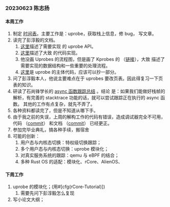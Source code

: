### 20230623 陈志扬

#### 本周工作

1. 制定 [时间表](https://shimo.im/docs/e1AzdDXvZBC6l6qW)。主要工作是：uprobe，获取栈上信息，修 bug，
   写文章。
2. 读完了彭淳毅的文档。
   1. [这里](https://github.com/hm1229/rCore-ebpf/blob/master/docs/sys_impl/probes.md)描述了需要实现
      的 uprobe API。
   2. [这里](https://github.com/hm1229/rCore-ebpf/blob/master/docs/sys_design/uprobes.md)描述了大致
      的代码实现。
   3. 他没画 Uprobes 的流程图，但是画了 Kprobes 的
      （[链接](https://github.com/hm1229/rCore-ebpf/blob/master/docs/sys_design/kprobes.md)），大致
      描述了需要实现的数据结构和一些重要的处理流程。
   4. [这里](https://github.com/hm1229/rCore-ebpf/blob/master/kernel/src/kprobes/uprobes.rs)是
      uprobe 的主体代码，应该可以抄一部分。
3. 问了彭淳毅本人，他说主要难点在于 uprobes 要改页表。因此得复习一下页表的知识。
4. 研读了石尚锋学长的 [async 函数跟踪总结](https://cubele.github.io/probe-docs/async-probe/) 。结论
   是：如果我们能做好栈帧的解析，有完善的 stacktrace 功能的话，就可以尝试跟踪正在执行的 async 函数。
   其他的工作有点复杂，就先不弄了。
5. 各种资料都读完了，但是不知道从哪下手。
6. 由于我之前的失误，上周的解构工作的代码有错误，造成调试器完全不可用，代码
   （[commit](https://github.com/chenzhiy2001/code-debug/commit/225f4e3ba188ce06ba731262c7f41e0a569952aa)）
   和文档
   （[commit](https://github.com/chenzhiy2001/code-debug/commit/f394e858058bf294db1205f6a948dc79fe0f891f)）
   已经更正。
7. 参加完毕业典礼，搞各种手续，搬宿舍
8. 可能的创新：
   1. 用户态与内核态切换：特权级切换跟踪；
   2. 多个用户态与内核态切换：uprobe 模块化；
   3. 对真实服务系统的跟踪：qemu 与 eBPF 的结合；
   4. 多种 Rust OS 的适配：模块化、rCore、AlienOS、

#### 下周工作

1. uprobe 的模块化；(用#[cfg(rCore-Tutorial)])
   1. 需要先问下彭淳毅怎么复现
2. 写小论文大纲；
